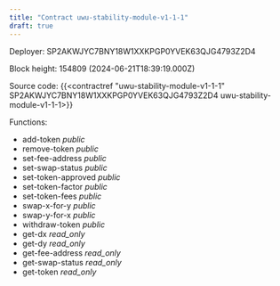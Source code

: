 ```yaml
---
title: "Contract uwu-stability-module-v1-1-1"
draft: true
---
```

Deployer: SP2AKWJYC7BNY18W1XXKPGP0YVEK63QJG4793Z2D4


 



Block height: 154809 (2024-06-21T18:39:19.000Z)

Source code: {{<contractref "uwu-stability-module-v1-1-1" SP2AKWJYC7BNY18W1XXKPGP0YVEK63QJG4793Z2D4 uwu-stability-module-v1-1-1>}}

Functions:

* add-token _public_
* remove-token _public_
* set-fee-address _public_
* set-swap-status _public_
* set-token-approved _public_
* set-token-factor _public_
* set-token-fees _public_
* swap-x-for-y _public_
* swap-y-for-x _public_
* withdraw-token _public_
* get-dx _read_only_
* get-dy _read_only_
* get-fee-address _read_only_
* get-swap-status _read_only_
* get-token _read_only_
